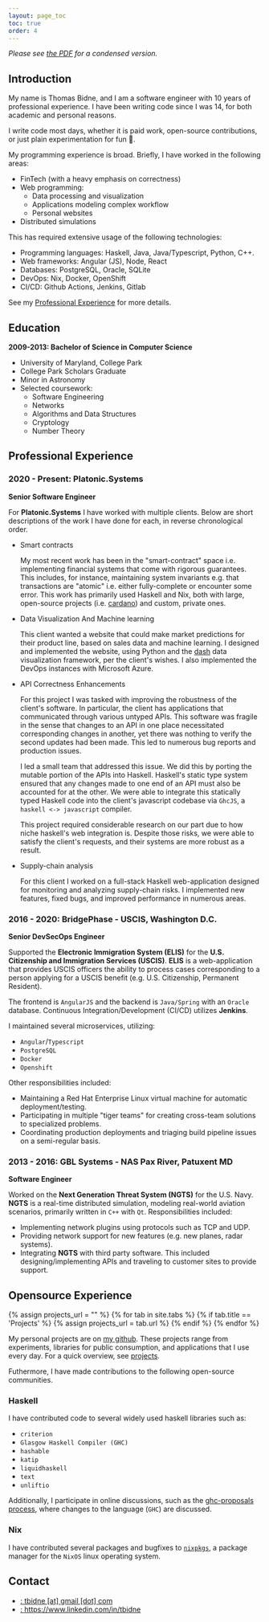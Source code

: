 ```yaml
---
layout: page_toc
toc: true
order: 4
---
```


_Please see <a href="{{ '/assets/tbidne_resume.pdf' | relative_url }}" target="_blank">the PDF</a> for a condensed version._

## Introduction

My name is Thomas Bidne, and I am a software engineer with 10 years of professional experience. I have been writing code since I was 14, for both academic and personal reasons.

I write code most days, whether it is paid work, open-source contributions, or just plain experimentation for fun 🙂.

My programming experience is broad. Briefly, I have worked in the following areas:

- FinTech (with a heavy emphasis on correctness)
- Web programming:
  - Data processing and visualization
  - Applications modeling complex workflow
  - Personal websites
- Distributed simulations

This has required extensive usage of the following technologies:

- Programming languages: Haskell, Java, Java/Typescript, Python, C++.
- Web frameworks: Angular (JS), Node, React
- Databases: PostgreSQL, Oracle, SQLite
- DevOps: Nix, Docker, OpenShift
- CI/CD: Github Actions, Jenkins, Gitlab

See my [Professional Experience](#professional_experience) for more details.

## Education

**2009-2013: Bachelor of Science in Computer Science**

- University of Maryland, College Park
- College Park Scholars Graduate
- Minor in Astronomy
- Selected coursework:
  - Software Engineering
  - Networks
  - Algorithms and Data Structures
  - Cryptology
  - Number Theory

## Professional Experience

### 2020 - Present: Platonic.Systems

**Senior Software Engineer**

For **Platonic.Systems** I have worked with multiple clients. Below are short descriptions of the work I have done for each, in reverse chronological order.

- Smart contracts

  My most recent work has been in the "smart-contract" space i.e. implementing financial systems that come with rigorous guarantees. This includes, for instance, maintaining system invariants e.g. that transactions are "atomic" i.e. either fully-complete or encounter some error. This work has primarily used Haskell and Nix, both with large, open-source projects (i.e. [cardano](<https://en.wikipedia.org/wiki/Cardano_(blockchain_platform)>)) and custom, private ones.

- Data Visualization And Machine learning

  This client wanted a website that could make market predictions for their product line, based on sales data and machine learning. I designed and implemented the website, using Python and the [dash](https://plotly.com/dash/) data visualization framework, per the client's wishes. I also implemented the DevOps instances with Microsoft Azure.

- API Correctness Enhancements

  For this project I was tasked with improving the robustness of the client's software. In particular, the client has applications that communicated through various untyped APIs. This software was fragile in the sense that changes to an API in one place necessitated corresponding changes in another, yet there was nothing to verify the second updates had been made. This led to numerous bug reports and production issues.

  I led a small team that addressed this issue. We did this by porting the mutable portion of the APIs into Haskell. Haskell's static type system ensured that any changes made to one end of an API must also be accounted for at the other. We were able to integrate this statically typed Haskell code into the client's javascript codebase via `GhcJS`, a `haskell <-> javascript` compiler.

  This project required considerable research on our part due to how niche haskell's web integration is. Despite those risks, we were able to satisfy the client's requests, and their systems are more robust as a result.

- Supply-chain analysis

  For this client I worked on a full-stack Haskell web-application designed for monitoring and analyzing supply-chain risks. I implemented new features, fixed bugs, and improved performance in numerous areas.

### 2016 - 2020: BridgePhase - USCIS, Washington D.C.

**Senior DevSecOps Engineer**

Supported the **Electronic Immigration System (ELIS)** for the **U.S. Citizenship and Immigration Services (USCIS)**. **ELIS** is a web-application that provides USCIS officers the ability to process cases corresponding to a person applying for a USCIS benefit (e.g. U.S. Citizenship, Permanent Resident).

The frontend is `AngularJS` and the backend is `Java/Spring` with an `Oracle` database. Continuous Integration/Development (CI/CD) utilizes **Jenkins**.

I maintained several microservices, utilizing:

- `Angular`/`Typescript`
- `PostgreSQL`
- `Docker`
- `Openshift`

Other responsibilities included:

- Maintaining a Red Hat Enterprise Linux virtual machine for automatic deployment/testing.
- Participating in multiple "tiger teams" for creating cross-team solutions to specialized problems.
- Coordinating production deployments and triaging build pipeline issues on a semi-regular basis.

### 2013 - 2016: GBL Systems - NAS Pax River, Patuxent MD

**Software Engineer**

Worked on the **Next Generation Threat System (NGTS)** for the U.S. Navy. **NGTS** is a real-time distributed simulation, modeling real-world aviation scenarios, primarily written in `C++` with `Qt`. Responsibilities included:

- Implementing network plugins using protocols such as TCP and UDP.
- Providing network support for new features (e.g. new planes, radar systems).
- Integrating **NGTS** with third party software. This included designing/implementing APIs and traveling to customer sites to provide support.

## Opensource Experience

{% assign projects_url = "" %}
{% for tab in site.tabs %}
{% if tab.title == 'Projects' %}
{% assign projects_url = tab.url %}
{% endif %}
{% endfor %}

My personal projects are on [my github](https://www.github.com/tbidne). These projects range from experiments, libraries for public consumption, and applications that I use every day. For a quick overview, see
<a href="{{ projects_url | relative_url }}" target="_blank">projects</a>.

Futhermore, I have made contributions to the following open-source communities.

### Haskell

I have contributed code to several widely used haskell libraries such as:

- `criterion`
- `Glasgow Haskell Compiler (GHC)`
- `hashable`
- `katip`
- `liquidhaskell`
- `text`
- `unliftio`

Additionally, I participate in online discussions, such as the [ghc-proposals process](https://github.com/ghc-proposals/ghc-proposals), where changes to the language (`GHC`) are discussed.

### Nix

I have contributed several packages and bugfixes to [`nixpkgs`](https://github.com/NixOS/nixpkgs), a package manager for the `NixOS` linux operating system.

## Contact

- <a href="javascript:location.href = 'mailto:' + ['tbidne','gmail.com'].join('@')" aria-label="email"> <i class="fas fa-envelope"></i> : tbidne [at] gmail [dot] com</a>
- <a href="https://www.linkedin.com/in/tbidne" aria-label="linkedin" target="_blank" rel="noopener noreferrer"> <i class="fab fa-linkedin"></i> : https://www.linkedin.com/in/tbidne</a>
